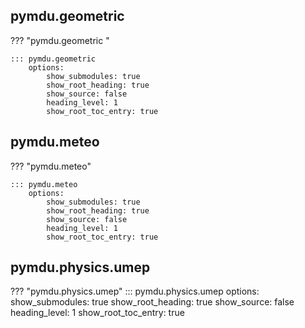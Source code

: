 ## pymdu.geometric

??? "pymdu.geometric "

    ::: pymdu.geometric
        options:
            show_submodules: true
            show_root_heading: true
            show_source: false
            heading_level: 1
            show_root_toc_entry: true

 
## pymdu.meteo

??? "pymdu.meteo"

    ::: pymdu.meteo
        options:
            show_submodules: true
            show_root_heading: true
            show_source: false
            heading_level: 1
            show_root_toc_entry: true

## pymdu.physics.umep

??? "pymdu.physics.umep"
    ::: pymdu.physics.umep
        options:
            show_submodules: true
            show_root_heading: true
            show_source: false
            heading_level: 1
            show_root_toc_entry: true